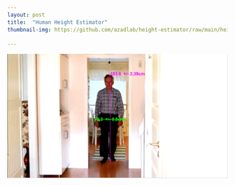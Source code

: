 ```yaml
---
layout: post
title:  "Human Height Estimator"
thumbnail-img: https://github.com/azadlab/height-estimator/raw/main/height.png

---
```


[![](https://github.com/azadlab/height-estimator/raw/main/height.png)](https://github.com/azadlab/height-estimator)